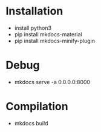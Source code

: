 # Installation

* install python3
* pip install mkdocs-material
* pip install mkdocs-minify-plugin

# Debug

* mkdocs serve -a 0.0.0.0:8000

# Compilation

* mkdocs build